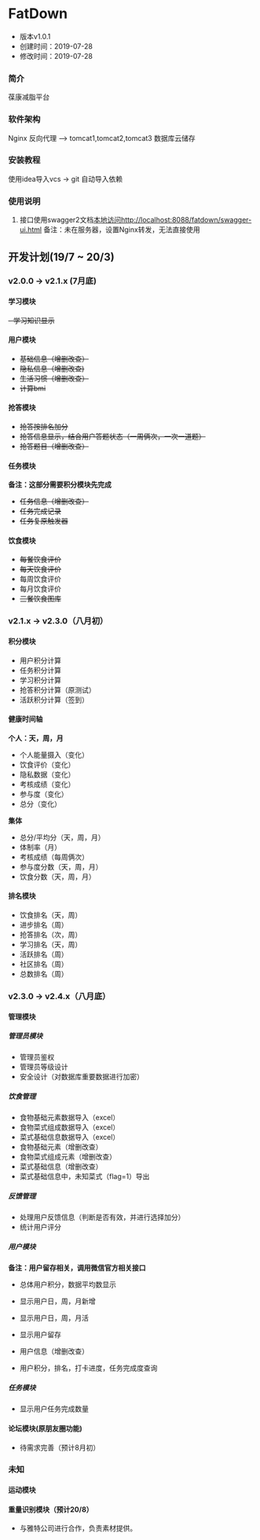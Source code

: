 # FatDown
- 版本v1.0.1
- 创建时间：2019-07-28
- 修改时间：2019-07-28

### 简介
葆康减脂平台

### 软件架构
Nginx 反向代理 ——> tomcat1,tomcat2,tomcat3
数据库云储存

### 安装教程

使用idea导入vcs -> git
自动导入依赖

### 使用说明

1. 接口使用swagger2文档[本地访问http://localhost:8088/fatdown/swagger-ui.html](http://localhost:8088/fatdown/swagger-ui.html)
备注：未在服务器，设置Nginx转发，无法直接使用

## 开发计划(19/7 ~ 20/3)

### v2.0.0 -> v2.1.x (7月底)

#### 学习模块
~~- 学习知识显示~~

#### 用户模块

- ~~基础信息（增删改查）~~
- ~~隐私信息（增删改查)~~
- ~~生活习惯（增删改查）~~
- ~~计算bmi~~

#### 抢答模块
- ~~抢答按排名加分~~
- ~~抢答信息显示，结合用户答题状态（一周俩次，一次一道题）~~
- ~~抢答题目（增删改查）~~
    
#### 任务模块

**备注：这部分需要积分模块先完成**

- ~~任务信息（增删改查）~~
- ~~任务完成记录~~
- ~~任务复原触发器~~

#### 饮食模块
- ~~每餐饮食评价~~
- ~~每天饮食评价~~
- 每周饮食评价
- 每月饮食评价
- ~~三餐饮食图库~~

### v2.1.x -> v2.3.0（八月初）

#### 积分模块

- 用户积分计算
- 任务积分计算
- 学习积分计算
- 抢答积分计算（原测试）
- 活跃积分计算（签到）

#### 健康时间轴

**个人：天，周，月**
- 个人能量摄入（变化）
- 饮食评价（变化）
- 隐私数据（变化）
- 考核成绩（变化）
- 参与度（变化）
- 总分（变化）

**集体**
- 总分/平均分（天，周，月）
- 体制率（月）
- 考核成绩（每周俩次）
- 参与度分数（天，周，月）
- 饮食分数（天，周，月）

#### 排名模块

- 饮食排名（天，周）
- 进步排名（周）
- 抢答排名（次，周）
- 学习排名（天，周）
- 活跃排名（周）
- 社区排名（周）
- 总数排名（周）

### v2.3.0 -> v2.4.x（八月底）

#### 管理模块

##### 管理员模块
- 管理员鉴权
- 管理员等级设计
- 安全设计（对数据库重要数据进行加密）

##### 饮食管理
- 食物基础元素数据导入（excel）
- 食物菜式组成数据导入（excel）
- 菜式基础信息数据导入（excel）
- 食物基础元素（增删改查）
- 食物菜式组成元素（增删改查）
- 菜式基础信息（增删改查）
- 菜式基础信息中，未知菜式（flag=1）导出

##### 反馈管理
- 处理用户反馈信息（判断是否有效，并进行选择加分）
- 统计用户评分

##### 用户模块
**备注：用户留存相关，调用微信官方相关接口**

- 总体用户积分，数据平均数显示
- 显示用户日，周，月新增
- 显示用户日，周，月活
- 显示用户留存

- 用户信息（增删改查）
- 用户积分，排名，打卡进度，任务完成度查询

##### 任务模块
- 显示用户任务完成数量

#### 论坛模块(原朋友圈功能)
- 待需求完善（预计8月初）

### 未知

#### 运动模块

#### 重量识别模块（预计20/8）
- 与雅特公司进行合作，负责素材提供。